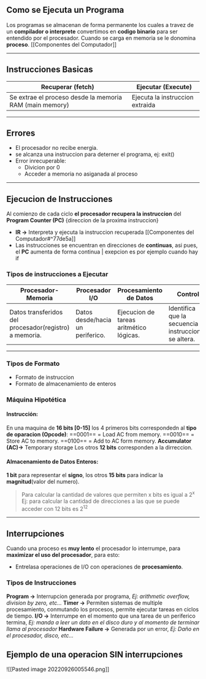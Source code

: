 ##  Como se Ejecuta un Programa
Los programas se almacenan de forma permanente los cuales a travez de un **compilador o interprete** convertimos en **codigo binario** para ser entendido por el procesador. 
Cuando se carga en memoria se le donomina **proceso**. [[Componentes del Computador]]
***
## Instrucciones Basicas 
| Recuperar (fetch)                         | Ejecutar (Execute)              |
| ----------------------------------------- | ------------------------------- |
| Se extrae el proceso desde la memoria RAM (main memory) | Ejecuta la instruccion extraida |
***
## Errores
* El procesador no recibe energia.
* se alcanza una instruccion para deterner el programa, ej: exit()
* Error inrecuperable: 
	* Divicion por 0
	* Acceder a memoria no asiganada al proceso
***
## Ejecucion de Instrucciones
Al comienzo de cada ciclo **el procesador recupera la instruccion** del **Program Counter (PC)** {direccion de la proxima instruccion}
- **IR ->** Interpreta y ejecuta la instruccion recuperada [[Componentes del Computador#^77de5a]]
- Las instrucciones se encuentran en direcciones de **continuas**, asi pues, el **PC** aumenta de forma continua | exepcion es por ejemplo cuando hay if 

### Tipos de instrucciones a Ejecutar
| Procesador-Memoria                                     | Procesador I/O                     | Procesamiento de Datos                  | Control                                                 |
| ------------------------------------------------------ | ---------------------------------- | --------------------------------------- | ------------------------------------------------------- |
| Datos transferidos del procesador(registro) a memoria. | Datos desde/hacia un periferico. | Ejecucion de tareas aritmético lógicas. | Identifica que la secuencia de instrucciones se altera. |
***
### Tipos de Formato
- Formato de instruccion
- Formato de almacenamiento de enteros

### Máquina Hipotética
#### Instrucción:
En una maquina de **16 bits [0-15]** los 4 primeros bits correspondedn al **tipo de oparacion (Opcode)**: 
==0001== = Load AC from memory.
==0010== = Store AC to memory.
==0100== = Add to AC form memory.
**Accumulator (AC)->** Temporary storage
Los otros **12 bits** corresponden a la dirreccion.

#### Almacenamiento de Datos Enteros:
 **1 bit** para representar el **signo**, los otros **15 bits** para indicar la **magnitud**(valor del numero).
 
 >Para calcular la cantidad de valores que permiten x bits es igual a 2<sup>x</sup> 
 >Ej: para calcular la cantidad de direcciones a las que se puede acceder con 12 bits es   2<sup>12</sup>
***
## Interrupciones
Cuando una proceso es **muy lento** el procesador lo interrumpe, para **maximizar el uso del procesador**, para esto:
- Entrelasa operaciones de I/O con operaciones de **procesamiento**.

### Tipos de Instrucciones
**Program ->** Interrupcion generada por programa, *Ej: arithmetic overflow, division by zero, etc...*
**Timer ->** Permiten sistemas de multiple procesamiento, conmutando los procesos, permite ejecutar tareas en ciclos de tiempo.
**I/O ->** Interrumpe en el momento que una tarea de un periferico termina, *Ej: manda a leer un dato en el disco duro y al momento de terminar llama al procesador*
**Hardware Failure ->** Generada por un error, *Ej: Daño en el procesador, disco, etc...*

## Ejemplo de una operacion SIN interrupciones
![[Pasted image 20220926005546.png]]
